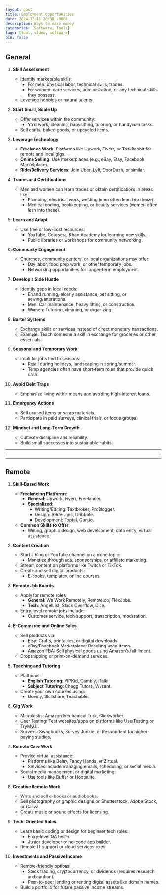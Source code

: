 ```yaml
---
layout: post
title: Employment Opportunities
date: 2024-12-11 20:39 -0600
description: Ways to make money
categories: [Software, Tools]
tags: [tool, video, software]
pin: false
---
```

## General

1. **Skill Assessment**
   - Identify marketable skills:
     - For men: physical labor, technical skills, trades.
     - For women: care services, administration, or any technical skills they possess.
   - Leverage hobbies or natural talents.

2. **Start Small, Scale Up**
   - Offer services within the community:
     - Yard work, cleaning, babysitting, tutoring, or handyman tasks.
   - Sell crafts, baked goods, or upcycled items.

3. **Leverage Technology**
   - **Freelance Work**: Platforms like Upwork, Fiverr, or TaskRabbit for remote and local gigs.
   - **Online Selling**: Use marketplaces (e.g., eBay, Etsy, Facebook Marketplace).
   - **Ride/Delivery Services**: Join Uber, Lyft, DoorDash, or similar.

4. **Trades and Certifications**
   - Men and women can learn trades or obtain certifications in areas like:
     - Plumbing, electrical work, welding (men often lean into these).
     - Medical coding, bookkeeping, or beauty services (women often lean into these).

5. **Learn and Adapt**
   - Use free or low-cost resources:
     - YouTube, Coursera, Khan Academy for learning new skills.
     - Public libraries or workshops for community networking.

6. **Community Engagement**
   - Churches, community centers, or local organizations may offer:
     - Day labor, food prep work, or other temporary jobs.
     - Networking opportunities for longer-term employment.

7. **Develop a Side Hustle**
   - Identify gaps in local needs:
     - Errand running, elderly assistance, pet sitting, or sewing/alterations.
     - Men: Car maintenance, heavy lifting, or construction.
     - Women: Tutoring, cleaning, or organizing.

8. **Barter Systems**
   - Exchange skills or services instead of direct monetary transactions.
   - Example: Teach someone a skill in exchange for groceries or other essentials.

9. **Seasonal and Temporary Work**
   - Look for jobs tied to seasons:
     - Retail during holidays, landscaping in spring/summer.
     - Temp agencies often have short-term roles that provide quick cash.

10. **Avoid Debt Traps**
    - Emphasize living within means and avoiding high-interest loans.

11. **Emergency Actions**
    - Sell unused items or scrap materials.
    - Participate in paid surveys, clinical trials, or focus groups.

12. **Mindset and Long-Term Growth**
    - Cultivate discipline and reliability.
    - Build small successes into sustainable habits.

---
---
---

## Remote

1. **Skill-Based Work**
   - **Freelancing Platforms**:
     - **General**: Upwork, Fiverr, Freelancer.
     - **Specialized**:
       - Writing/Editing: Textbroker, ProBlogger.
       - Design: 99designs, Dribbble.
       - Development: Toptal, Gun.io.
   - **Common Skills to Offer**:
     - Writing, graphic design, web development, data entry, virtual assistance.

2. **Content Creation**
   - Start a blog or YouTube channel on a niche topic:
     - Monetize through ads, sponsorships, or affiliate marketing.
   - Stream content on platforms like Twitch or TikTok.
   - Create and sell digital products:
     - E-books, templates, online courses.

3. **Remote Job Boards**
   - Apply for remote roles:
     - **General**: We Work Remotely, Remote.co, FlexJobs.
     - **Tech**: AngelList, Stack Overflow, Dice.
   - Entry-level remote jobs include:
     - Customer service, tech support, transcription, moderation.

4. **E-Commerce and Online Sales**
   - Sell products via:
     - Etsy: Crafts, printables, or digital downloads.
     - eBay/Facebook Marketplace: Reselling used items.
     - Amazon FBA: Sell physical goods using Amazon’s fulfillment.
   - Dropshipping or print-on-demand services.

5. **Teaching and Tutoring**
   - Platforms:
     - **English Tutoring**: VIPKid, Cambly, iTalki.
     - **Subject Tutoring**: Chegg Tutors, Wyzant.
   - Create your own courses using:
     - Udemy, Skillshare, Teachable.

6. **Gig Work**
   - Microtasks: Amazon Mechanical Turk, Clickworker.
   - User Testing: Test websites/apps on platforms like UserTesting or TryMyUI.
   - Surveys: Swagbucks, Survey Junkie, or Respondent for higher-paying studies.

7. **Remote Care Work**
   - Provide virtual assistance:
     - Platforms like Belay, Fancy Hands, or Zirtual.
     - Services include managing emails, scheduling, or social media.
   - Social media management or digital marketing:
     - Use tools like Buffer or Hootsuite.

8. **Creative Remote Work**
   - Write and sell e-books or audiobooks.
   - Sell photography or graphic designs on Shutterstock, Adobe Stock, or Canva.
   - Create music or sound effects for licensing.

9. **Tech-Oriented Roles**
   - Learn basic coding or design for beginner tech roles:
     - Entry-level QA tester.
     - Junior developer or no-code app builder.
   - Remote IT support or cloud services roles.

10. **Investments and Passive Income**
    - Remote-friendly options:
      - Stock trading, cryptocurrency, or dividends (requires research and caution).
      - Peer-to-peer lending or renting digital assets like domain names.
    - Build a portfolio for future passive income streams.